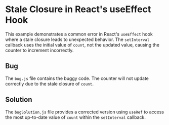 # Stale Closure in React's useEffect Hook

This example demonstrates a common error in React's `useEffect` hook where a stale closure leads to unexpected behavior.  The `setInterval` callback uses the initial value of `count`, not the updated value, causing the counter to increment incorrectly.

## Bug

The `bug.js` file contains the buggy code. The counter will not update correctly due to the stale closure of `count`.

## Solution

The `bugSolution.js` file provides a corrected version using `useRef` to access the most up-to-date value of `count` within the `setInterval` callback.